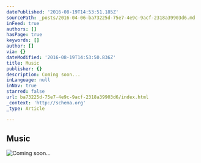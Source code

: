 ```yaml
---
datePublished: '2016-08-19T14:53:51.185Z'
sourcePath: _posts/2016-04-06-ba73225d-75e7-4e9c-9acf-2318a39903d6.md
inFeed: true
authors: []
hasPage: true
keywords: []
author: []
via: {}
dateModified: '2016-08-19T14:53:50.836Z'
title: Music
publisher: {}
description: Coming soon...
inLanguage: null
inNav: true
starred: false
url: ba73225d-75e7-4e9c-9acf-2318a39903d6/index.html
_context: 'http://schema.org'
_type: Article

---
```

## Music
![Coming soon...](https://s3-us-west-2.amazonaws.com/the-grid-img/p/90139e3fafc0626794ac7f30fa0e5a506d9148e2.gif)